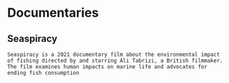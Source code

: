 # Documentaries

## Seaspiracy

```quote
Seaspiracy is a 2021 documentary film about the environmental impact of fishing directed by and starring Ali Tabrizi, a British filmmaker. The film examines human impacts on marine life and advocates for ending fish consumption
```
